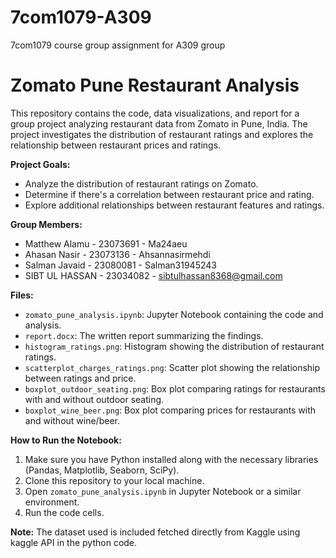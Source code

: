 # 7com1079-A309
7com1079 course group assignment for A309 group

# Zomato Pune Restaurant Analysis

This repository contains the code, data visualizations, and report for a group project analyzing restaurant data from Zomato in Pune, India.  The project investigates the distribution of restaurant ratings and explores the relationship between restaurant prices and ratings.

**Project Goals:**

* Analyze the distribution of restaurant ratings on Zomato.
* Determine if there's a correlation between restaurant price and rating.
* Explore additional relationships between restaurant features and ratings.

**Group Members:**

* Matthew Alamu - 23073691 - Ma24aeu
* Ahasan Nasir - 23073136 - Ahsannasirmehdi
* Salman Javaid - 23080081 - Salman31945243
* SIBT UL HASSAN - 23034082 - sibtulhassan8368@gmail.com

**Files:**

* `zomato_pune_analysis.ipynb`: Jupyter Notebook containing the code and analysis.
* `report.docx`:  The written report summarizing the findings.
* `histogram_ratings.png`: Histogram showing the distribution of restaurant ratings.
* `scatterplot_charges_ratings.png`: Scatter plot showing the relationship between ratings and price.
* `boxplot_outdoor_seating.png`: Box plot comparing ratings for restaurants with and without outdoor seating.
* `boxplot_wine_beer.png`: Box plot comparing prices for restaurants with and without wine/beer.


**How to Run the Notebook:**

1. Make sure you have Python installed along with the necessary libraries (Pandas, Matplotlib, Seaborn, SciPy).
2. Clone this repository to your local machine.
3. Open `zomato_pune_analysis.ipynb` in Jupyter Notebook or a similar environment.
4. Run the code cells.


**Note:**  The dataset used is included fetched directly from Kaggle using kaggle API in the python code. 
